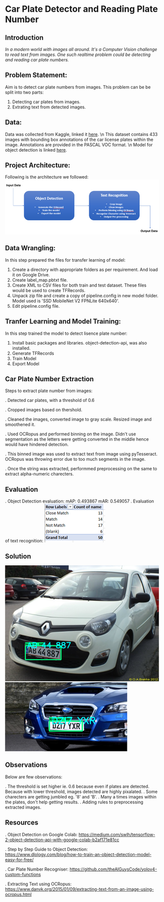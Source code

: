 # Car Plate Detector and Reading Plate Number

## Introduction
*In a modern world with images all around. It's a Computer Vision challenge to read text from images. One such realtime problem could be detecting and reading car plate numbers.*

## Problem Statement:
Aim is to detect car plate numbers from images. This problem can be be split into two parts:
1. Detecting car plates from images.
2. Extrating text from detected images.

## Data: 
Data was collected from Kaggle, linked it [here](https://www.kaggle.com/andrewmvd/car-plate-detection). \n
This dataset contains 433 images with bounding box annotations of the car license plates within the image.
Annotations are provided in the PASCAL VOC format. \n
Model for object detection is linked [here](https://github.com/tensorflow/models/blob/master/research/object_detection/g3doc/tf2_detection_zoo.md).

## Project Architecture:
Following is the architecture we followed:
![Project Architecture](https://github.com/SanjaPanda/car-plate-detector/blob/main/images/Architechture.PNG)

## Data Wrangling:
In this step prepared the files for transfer learning of model:

1. Create a directory with appropriate folders as per requirement. And load it on Google Drive.
2. Create label_map.pbtxt file.
3. Create XML to CSV files for both train and test dataset. These files would be used to create TFRecords.
4. Unpack zip file and create a copy of pipeline.config in new model folder. Model used is 'SSD MobileNet V2 FPNLite 640x640'.
5. Edit pipeline.config file.

## Tranfer Learning and Model Training:
In this step trained the model to detect lisence plate number:

1. Install basic packages and libraries. object-detection-api, was also installed.
2. Generate TFRecords
3. Train Model
4. Export Model 


## Car Plate Number Extraction
Steps to extract plate number from images:

. Detected car plates, with a threshold of 0.6

. Cropped images based on thershold.

. Cleaned the images, converted image to gray scale. Resized image and smoothened it.

. Used OCRopus and performed binning on the image. Didn't use segmentation as the letters were getting converted in the middle hence would have hindered detection.

. This binned image was used to extract text from image using pyTesseract. OCRopus was throwing error due to too much segments in the image.

. Once the string was extracted, performmed preprocessing on the same to extract alpha-numeric charecters.

## Evaluation
. Object Detection evaluation:
	mAP: 0.493867
	mAR: 0.549057
. Evaluation of text recognition:
![Evaluation](https://github.com/SanjaPanda/car-plate-detector/blob/main/images/Recog_Eval.PNG)


## Solution

![Solution](https://github.com/SanjaPanda/car-plate-detector/blob/main/images/Cars386.png)
![Solution](https://github.com/SanjaPanda/car-plate-detector/blob/main/images/Cars428.png)

## Observations
Below are few observations:

. The threshold is set higher ie. 0.6 because even if plates are detected. Because with lower threshold, images detected are highly pixalated.
. Some charecters are getting jumbled eg. '8' and 'B'.
. Many a times images within the plates, don't help getting results.
. Adding rules to preprocessing extracted images.

## Resources
. Object Detection on Google Colab: https://medium.com/swlh/tensorflow-2-object-detection-api-with-google-colab-b2af171e81cc

. Step by Step Guide to Object Detection: https://www.dlology.com/blog/how-to-train-an-object-detection-model-easy-for-free/

. Car Plate Number Recogniser: https://github.com/theAIGuysCode/yolov4-custom-functions

. Extracting Text using OCRopus: https://www.danvk.org/2015/01/09/extracting-text-from-an-image-using-ocropus.html
